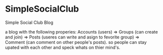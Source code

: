 # SimpleSocialClub

Simple Social Club Blog

a blog with the following properies:
Accounts (users) => 
Groups (can create and join) => 
Posts (useres can write and asign to fevorite group) => 
Comment (can comment on other people's posts).
so people can stay upated with each other and speck whats on thier mind's.
